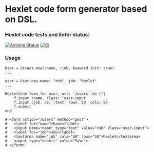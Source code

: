 # Hexlet code form generator based on DSL.

### Hexlet code tests and linter status:
[![Actions Status](https://github.com/kitXIII/rails-project-63/actions/workflows/hexlet-check.yml/badge.svg)](https://github.com/kitXIII/rails-project-63/actions) [![CI](https://github.com/kitXIII/rails-project-63/actions/workflows/ci.yml/badge.svg)](https://github.com/kitXIII/rails-project-63/actions)

### Usage

```
User = Struct.new(:name, :job, keyword_init: true)
...

user = User.new name: "rob", job: "hexlet"
...

HexletCode.form_for user, url: '/users' do |f|
    f.input :name, class: 'user-input'
    f.input :job, as: :text, rows: 50, cols: 50
    f.submit
end

# <form action="/users" method="post">
#   <label for="name">Name</label>
#   <input name="name" type="text" value="rob" class="user-input">
#   <label for="job">Job</label>
#   <textarea name="job" cols="50" rows="50">hexlet</textarea>
#   <input type="submit" value="Save">
# </form>
```
